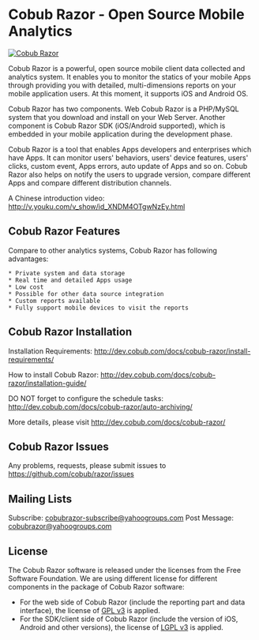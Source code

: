 Cobub Razor - Open Source Mobile Analytics
=============
[![Cobub Razor](http://dev.cobub.com/wp-content/uploads/2012/07/cobub-logo1.png)](http://dev.cobub.com)

Cobub Razor is a powerful, open source mobile client data collected and analytics system. It enables you to monitor the statics of your mobile Apps through providing you with detailed, multi-dimensions reports on your mobile application users.  At this moment, it supports iOS and Android OS.

Cobub Razor has two components. Web Cobub Razor is a PHP/MySQL system that you download and install on your Web Server. Another component is Cobub Razor SDK (iOS/Android supported), which is embedded in your mobile application during the development phase.

Cobub Razor is a tool that enables Apps developers and enterprises which have Apps. It can monitor users' behaviors, users' device features, users' clicks, custom event, Apps errors, auto update of Apps and so on. Cobub Razor also helps on notify the users to upgrade version, compare different Apps and compare different distribution channels.

A Chinese introduction video: http://v.youku.com/v_show/id_XNDM4OTgwNzEy.html

Cobub Razor Features
-------

Compare to other analytics systems, Cobub Razor has following advantages:

	* Private system and data storage
	* Real time and detailed Apps usage
	* Low cost
	* Possible for other data source integration
	* Custom reports available
	* Fully support mobile devices to visit the reports
	
Cobub Razor Installation
-------

Installation Requirements:  http://dev.cobub.com/docs/cobub-razor/install-requirements/

How to install Cobub Razor: http://dev.cobub.com/docs/cobub-razor/installation-guide/

DO NOT forget to configure the schedule tasks: http://dev.cobub.com/docs/cobub-razor/auto-archiving/

More details, please visit http://dev.cobub.com/docs/cobub-razor/


Cobub Razor Issues
-------

Any problems, requests, please submit issues to https://github.com/cobub/razor/issues

Mailing Lists
-------

Subscribe:  cobubrazor-subscribe@yahoogroups.com
Post Message:  cobubrazor@yahoogroups.com


License
-------
The Cobub Razor software is released under the licenses from the Free Software Foundation.
We are using different license for different components in the package of Cobub Razor software:

 *  For the web side of Cobub Razor (include the reporting part and data interface), the license of [GPL v3](http://www.gnu.org/licenses/gpl-3.0.txt) is applied.
 *  For the SDK/client side of Cobub Razor (include the version of iOS, Android and other versions), the license of [LGPL v3](http://www.gnu.org/licenses/lgpl-3.0.txt) is applied.




